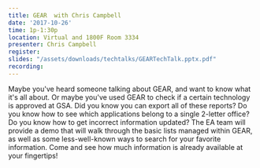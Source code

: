 ```yaml
---
title: GEAR  with Chris Campbell
date: '2017-10-26'
time: 1p-1:30p
location: Virtual and 1800F Room 3334
presenter: Chris Campbell
register:
slides: "/assets/downloads/techtalks/GEARTechTalk.pptx.pdf"
recording:
---
```


Maybe you've heard someone talking about GEAR, and want to know what it's all about. Or maybe you've used GEAR to check if a certain technology is approved at GSA. Did you know you can export all of these reports? Do you know how to see which applications belong to a single 2-letter office? Do you know how to get incorrect information updated? The EA team will provide a demo that will walk through the basic lists managed within GEAR, as well as some less-well-known ways to search for your favorite information. Come and see how much information is already available at your fingertips!
